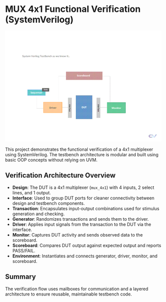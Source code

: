 # MUX 4x1 Functional Verification (SystemVerilog)

![MUX Verification Flow](https://github.com/amitvsuryavanshi04/amit_kvlsi_iiitb/blob/16be7f19a73761038e350f52172d2b0d57bee199/FutureWiz_System_Verilog/verification_testbench_architectures_combinational_circuits/Day22_VTB2_mux41_verification_arch/sv_verification.gif)

This project demonstrates the functional verification of a 4x1 multiplexer using SystemVerilog. The testbench architecture is modular and built using basic OOP concepts without relying on UVM.

## Verification Architecture Overview

- **Design**: The DUT is a 4x1 multiplexer (`mux_4x1`) with 4 inputs, 2 select lines, and 1 output.
- **Interface**: Used to group DUT ports for cleaner connectivity between design and testbench components.
- **Transaction**: Encapsulates input-output combinations used for stimulus generation and checking.
- **Generator**: Randomizes transactions and sends them to the driver.
- **Driver**: Applies input signals from the transaction to the DUT via the interface.
- **Monitor**: Captures DUT activity and sends observed data to the scoreboard.
- **Scoreboard**: Compares DUT output against expected output and reports PASS/FAIL.
- **Environment**: Instantiates and connects generator, driver, monitor, and scoreboard.

## Summary

The verification flow uses mailboxes for communication and a layered architecture to ensure reusable, maintainable testbench code.
